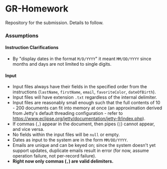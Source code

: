 # GR-Homework

Repository for the submission. Details to follow.

### Assumptions

#### Instruction Clarifications

- By "display dates in the format `M/D/YYYY`" it meant `MM/DD/YYYY` since months and days are not
  limited to single digits.

#### Input

- Input files always have their fields in the specified order from the instructions (`lastName`,
  `firstName`, `email`, `favoriteColor`, `dateOfBirth`).
- Input files will have extension `.txt` regardless of the internal delimiter.
- Input files are reasonably small enough such that the full contents of 10 - 200 documents can fit
  into memory at once (an approximation derived from Jetty's default threading configuration -
  refer to https://www.eclipse.org/jetty/documentation/jetty-9/index.php).
- If commas (`,`) appear in the document, then pipes (`|`) cannot appear, and vice versa.
- No fields within the input files will be `null` or empty.
- Dates as input to the system are in the form `MM/DD/YYYY`.
- Emails are unique and can be keyed on; since the system doesn't yet support updates, duplicate
  emails result in error (for now, assume operation failure, not per-record failure).
- **Right now only commas (`,`) are valid delimiters.**
